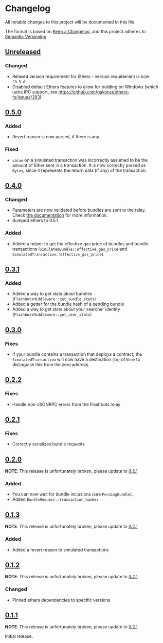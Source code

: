 # Changelog

All notable changes to this project will be documented in this file.

The format is based on [Keep a Changelog](https://keepachangelog.com/en/1.0.0/), and this project adheres to [Semantic Versioning](https://semver.org/spec/v2.0.0.html).

<!-- next-header -->

## [Unreleased]

### Changed

- Relaxed version requirement for Ethers - version requirement is now `^0.5.0`.
- Disabled default Ethers features to allow for building on Windows (which lacks IPC support, see https://github.com/gakonst/ethers-rs/issues/393)

## [0.5.0]

### Added

- Revert reason is now parsed, if there is any.

### Fixed

- `value` on a simulated transaction was incorrectly assumed to be
  the amount of Ether sent in a transaction. It is now correctly
  parsed as `Bytes`, since it represents the return data (if any)
  of the transaction.

## [0.4.0]

### Changed

- Parameters are now validated before bundles are sent to the relay.
  Check [the documentation](https://docs.rs/ethers-flashbots/0.4.0/ethers_flashbots/enum.FlashbotsMiddlewareError.html#variant.MissingParameters) for more information.
- Bumped ethers to 0.5.1

### Added

- Added a helper to get the effective gas price of bundles and
  bundle transactions (`SimulatedBundle::effective_gas_price` and `SimulatedTransaction::effective_gas_price`).

## [0.3.1]

### Added

- Added a way to get stats about bundles (`FlashbotsMiddleware::get_bundle_stats`)
- Added a getter for the bundle hash of a pending bundle
- Added a way to get stats about your searcher identity (`FlashbotsMiddleware::get_user_stats`)

## [0.3.0]

### Fixes

- If your bundle contains a transaction that deploys a contract,
  the `SimulatedTransaction` will now have a destination (`to`) of
  `None` to distinguish this from the zero address.

## [0.2.2]

### Fixes

- Handle non-JSONRPC errors from the Flashbots relay

## [0.2.1]

### Fixes

- Correctly serializes bundle requests

## [0.2.0]

**NOTE**: This release is unfortunately broken, please update to [0.2.1]

### Added

- You can now wait for bundle inclusions (see `PendingBundle`).
- Added `BundleRequest::transaction_hashes`

## [0.1.3]

**NOTE**: This release is unfortunately broken, please update to [0.2.1]

### Added

- Added a revert reason to simulated transactions

## [0.1.2]

**NOTE**: This release is unfortunately broken, please update to [0.2.1]

### Changed

- Pinned ethers dependencies to specific versions

## [0.1.1]

**NOTE**: This release is unfortunately broken, please update to [0.2.1]

Initial release.

<!-- next-url !-->
[Unreleased]: https://github.com/onbjerg/ethers-flashbots/compare/{{tag_name}}...HEAD
[0.5.0]: https://github.com/onbjerg/ethers-flashbots/compare/0.5.0...HEAD
[0.4.0]: https://github.com/onbjerg/ethers-flashbots/compare/0.4.0...HEAD
[0.3.1]: https://github.com/onbjerg/ethers-flashbots/compare/0.3.1...HEAD
[0.3.0]: https://github.com/onbjerg/ethers-flashbots/compare/0.3.0...HEAD
[0.2.2]: https://github.com/onbjerg/ethers-flashbots/compare/0.2.2...HEAD
[0.2.1]: https://github.com/onbjerg/ethers-flashbots/compare/0.2.1...HEAD
[0.2.0]: https://github.com/onbjerg/ethers-flashbots/compare/0.2.0...HEAD
[0.1.3]: https://github.com/onbjerg/ethers-flashbots/compare/0.1.3...HEAD
[0.1.2]: https://github.com/onbjerg/ethers-flashbots/compare/0.1.2...HEAD
[0.1.1]: https://github.com/onbjerg/ethers-flashbots/compare/0.1.1...HEAD

